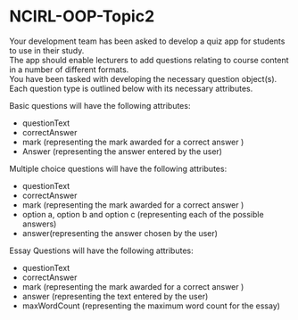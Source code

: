 # NCIRL-OOP-Topic2

Your development team has been asked to develop a quiz app for students to use in their study.    
The app should enable lecturers to add questions relating to course content in a number of different formats.  
You have been tasked with developing the necessary question object(s).  
Each question type is outlined below with its necessary attributes.  

Basic questions will have the following attributes:
*	questionText
* correctAnswer
* mark (representing the mark awarded for a correct answer )
* Answer (representing the answer entered by the user)
 
Multiple choice questions will have the following attributes:
* questionText
* correctAnswer
* mark (representing the mark awarded for a correct answer )
* option a, option b and option c (representing each of the possible answers) 
* answer(representing the answer chosen by the user)

Essay Questions will have the following attributes:
* questionText
* correctAnswer
* mark (representing the mark awarded for a correct answer )
* answer (representing the text entered by the user)
* maxWordCount (representing the maximum word count for the essay)
